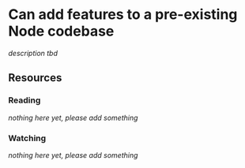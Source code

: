 # Can add features to a pre-existing Node codebase
_description tbd_
## Resources
### Reading
_nothing here yet, please add something_
### Watching
_nothing here yet, please add something_
